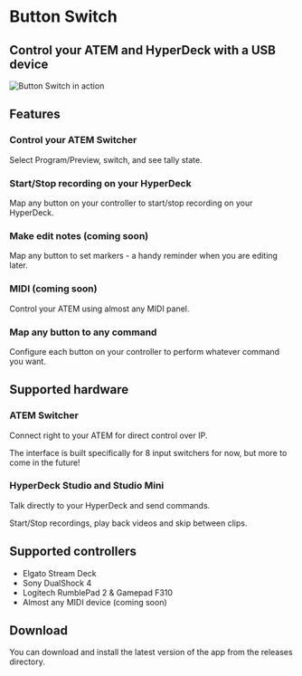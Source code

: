 # Button Switch
## Control your ATEM and HyperDeck with a USB device
![Button Switch in action](https://github.com/iamjohnbarker/button-switch/raw/master/button-switch-interface.png)

## Features

### Control your ATEM Switcher
Select Program/Preview, switch, and see tally state.

### Start/Stop recording on your HyperDeck
Map any button on your controller to start/stop recording on your HyperDeck.

### Make edit notes (coming soon)
Map any button to set markers - a handy reminder when you are editing later.

### MIDI (coming soon)
Control your ATEM using almost any MIDI panel.

### Map any button to any command
Configure each button on your controller to perform whatever command you want.

## Supported hardware

### ATEM Switcher
Connect right to your ATEM for direct control over IP.

The interface is built specifically for 8 input switchers for now, but more to come in the future!

### HyperDeck Studio and Studio Mini
Talk directly to your HyperDeck and send commands.

Start/Stop recordings, play back videos and skip between clips.

## Supported controllers

- Elgato Stream Deck
- Sony DualShock 4
- Logitech RumblePad 2 & Gamepad F310
- Almost any MIDI device (coming soon)

## Download
You can download and install the latest version of the app from the releases directory.
